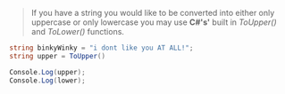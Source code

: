 >If you have a string you would like to be converted into either only uppercase or only lowercase you may use **C#'s'** built in *ToUpper()* and *ToLower()* functions.

```C#
string binkyWinky = "i dont like you AT ALL!";
string upper = ToUpper()

Console.Log(upper);
Console.Log(lower);
```

